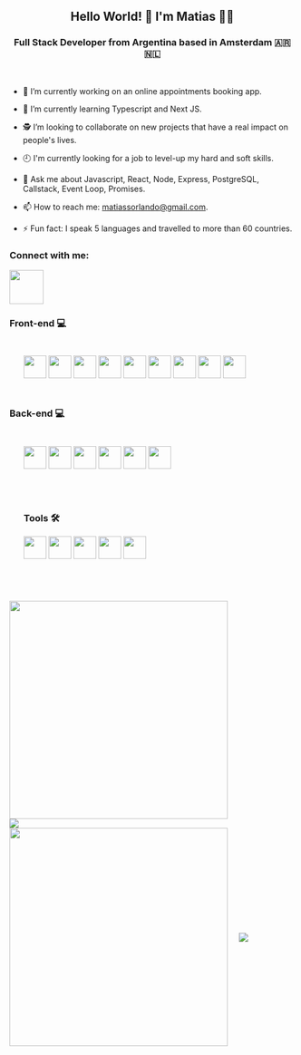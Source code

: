 <div align="center"> 

## Hello World! 👋 I'm Matias 🧑‍💻

</div>



<div align="center">

### Full Stack Developer from Argentina based in Amsterdam 🇦🇷 🇳🇱

</div>


<br>



- 🔭 I’m currently working on an online appointments booking app.

- 🌱 I’m currently learning Typescript and Next JS.

- 🕵 I’m looking to collaborate on new projects that have a real impact on people's lives.

- 🕘  I'm currently looking for a job to level-up my hard and soft skills.

- 💬 Ask me about Javascript, React, Node, Express, PostgreSQL, Callstack, Event Loop, Promises.

- 📫 How to reach me: matiassorlando@gmail.com.

- ⚡ Fun fact: I speak 5 languages and travelled to more than 60 countries.




### Connect with me: 
<a href="https://www.linkedin.com/in/orlando-matias/"><img src="https://img.icons8.com/color/48/000000/linkedin.png" style="heigh:60px;width:60px"/></a>
<div> 

### Front-end  💻
<div style="padding:25px"> 
<img src="https://user-images.githubusercontent.com/94872647/227661380-d006501a-6542-4ace-b960-af73447782c9.png" style="height:40px;width:40px"/> 
<img src="https://user-images.githubusercontent.com/94872647/227661750-38140331-323f-463f-aa24-58a3288db850.png" style="height:40px;width:40px" />
<img src="https://user-images.githubusercontent.com/94872647/227662273-687c6085-4e08-4839-a51d-255bf5e68d2d.png" style="height:40px;width:40px" />
<img src="https://user-images.githubusercontent.com/94872647/227739570-bdd55092-6478-4a90-912e-63e46874c693.png" style="height:40px;width:40px" />
<img src="https://user-images.githubusercontent.com/94872647/227739604-800e4715-005f-4fea-a079-27f039f81ed4.png" style="height:40px;width:40px" />
<img src="https://user-images.githubusercontent.com/94872647/227739675-fe37dbd0-6234-441c-aecd-34b0126766d2.png" style="height:40px;width:40px" />
<img src="https://user-images.githubusercontent.com/94872647/227771085-becaffb9-beb3-498d-af1a-a52de5c3e59c.png" style="height:40px;width:40px" />
<img src="https://user-images.githubusercontent.com/94872647/227740867-47ba0184-ddf4-47e4-a9e1-a4eb95b2a7b1.png" style="height:40px;width:40px" />
<img src="https://user-images.githubusercontent.com/94872647/227741191-7a731bf0-1ef7-4773-a316-f22fad2ce442.png" style="height:40px;width:40px" />
</div>


### Back-end  💻
<div style="padding:25px"> 
<img src="https://user-images.githubusercontent.com/94872647/227662838-6919336c-578b-42e9-bdad-cd70cb16b5f2.png" style="height:40px;width:40px" />
<img src="https://user-images.githubusercontent.com/94872647/227771468-b84ffce0-c776-4b02-a7f7-bc5eb5bc6f8e.png" style="max-height:40px;width:40px" />
<img src="https://user-images.githubusercontent.com/94872647/227740036-7f892401-2c8c-470f-b097-f05402428909.png" style="height:40px;width:40px" />
<img src="https://user-images.githubusercontent.com/94872647/227740824-f2319bb2-6055-4c31-b543-2d498ed982c1.png" style="height:40px;width:40px" />
<img src="https://user-images.githubusercontent.com/94872647/227740130-e2b772f1-f1af-47b8-86eb-de3bf9cb8128.png" style="height:40px;width:40px" />
<img src="https://user-images.githubusercontent.com/94872647/227740282-331ce102-7c82-4a1a-9c71-84f8701ce863.png" style="height:40px;width:40px" />
</div>

<div style="padding:25px"> 


### Tools 🛠️
<img src="https://user-images.githubusercontent.com/94872647/227739710-8454480e-1dea-4e23-bf46-f4259906c8f3.png" style="height:40px;width:40px" />
<img src="https://user-images.githubusercontent.com/94872647/227739739-fdc20972-d759-4b2f-aaf8-e640d3cac324.png" style="height:40px;width:40px" />
<img src="https://user-images.githubusercontent.com/94872647/227740643-6d207b1e-ba9c-4141-8d76-a8249443838c.png" style="height:40px;width:40px" />
<img src="https://user-images.githubusercontent.com/94872647/227741956-1e12e020-93ed-4ce7-ba4f-69f08eddd3ac.png" style="height:40px;width:40px" />
<img src="https://cdn.icon-icons.com/icons2/2107/PNG/512/file_type_swagger_icon_130134.png" style="height:40px;width:40px" />
</div>

</div>



## 

<br>

<a href="https://github.com/MatiasOrlando" style="margin-right:385px">
  <img align="center" src="https://github-readme-stats.vercel.app/api?username=MatiasOrlando&hide=contribs&show_icons=true&count_private=true&theme=radical"  style="width:385px"/>
</a>


<a href="https://github.com/MatiasOrlando">
  <img  align="center" src="https://github-readme-stats.vercel.app/api/top-langs/?username=MatiasOrlando&layout=compact" />
</a>


<div style="display: flex; align-items: center;">
  <div> 
  <a href="https://github.com/MatiasOrlando">
    <img align="center" src="https://github-readme-stats.vercel.app/api?username=MatiasOrlando&hide=contribs&show_icons=true&count_private=true&theme=radical" style="width: 385px;"/>
  </a>
</div>
  <div style="margin-left: 20px;">
    <a href="https://github.com/MatiasOrlando">
      <img align="center" src="https://github-readme-stats.vercel.app/api/top-langs/?username=MatiasOrlando&layout=compact"/>
    </a>
  </div>
</div>



